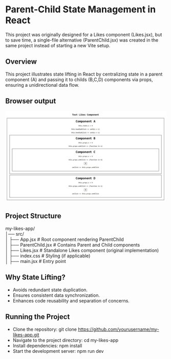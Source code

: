 # Parent-Child State Management in React

This project was originally designed for a Likes component (Likes.jsx), but to save time, a single-file alternative (ParentChild.jsx) was created in the same project instead of starting a new Vite setup.

## Overview
This project illustrates state lifting in React by centralizing state in a parent component (A) and passing it to childs (B,C,D) components via props, ensuring a unidirectional data flow.

## Browser output
![Alt text](src/assets/parent-child.jpg)

## Project Structure
my-likes-app/  
│── src/  
│   ├── App.jsx          # Root component rendering ParentChild  
│   ├── ParentChild.jsx  # Contains Parent and Child components  
│   ├── Likes.jsx        # Standalone Likes component (original implementation)  
│   ├── index.css        # Styling (if applicable)  
│   ├── main.jsx         # Entry point  

## Why State Lifting?
- Avoids redundant state duplication.
- Ensures consistent data synchronization.
- Enhances code reusability and separation of concerns.

## Running the Project
- Clone the repository:                     git clone https://github.com/yourusername/my-likes-app.git
- Navigate to the project directory:        cd my-likes-app
- Install dependencies:                     npm install
- Start the development server:             npm run dev


